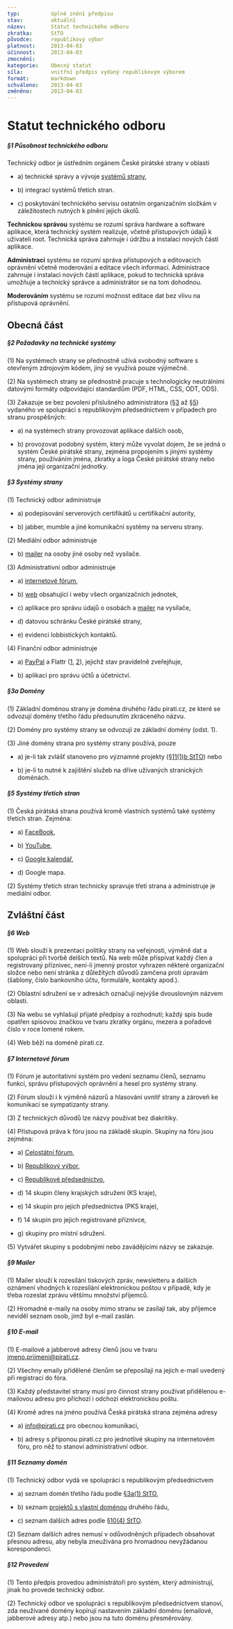 ```yaml
---
typ:          úplné znění předpisu
stav:         aktuální
název:        Statut technického odboru
zkratka:      StTO
původce:      republikový výbor
platnost:     2013-04-03
účinnost:     2013-04-03
zmocnění:     
kategorie:    Obecný statut
síla:         vnitřní předpis vydaný republikovým výborem
formát:       markdown
schváleno:    2013-04-03
změněno:      2013-04-03
---
```


# Statut technického odboru

##### §1 Působnost technického odboru

Technický odbor je ústředním orgánem České pirátské strany v oblasti

* a) technické správy a vývoje [systémů strany](http://www.pirati.cz/rules/stto?rev=1364944361#systemy_strany),

* b) integrací systémů třetích stran.

* c) poskytování technického servisu ostatním organizačním složkám v záležitostech nutných k plnění jejich úkolů.

**Technickou správou** systému se rozumí správa hardware a software aplikace, která technický systém realizuje, včetně přístupových údajů k uživateli root. Technická správa zahrnuje i údržbu a instalaci nových částí aplikace.

**Administrací** systému se rozumí správa přístupových a editovacích oprávnění včetně moderování a editace všech informací. Administrace zahrnuje i instalaci nových částí aplikace, pokud to technická správa umožňuje a technický správce a administrátor se na tom dohodnou.

**Moderováním** systému se rozumí možnost editace dat bez vlivu na přístupová oprávnění.

## Obecná část

##### §2 Požadavky na technické systémy

(1) Na systémech strany se přednostně užívá svobodný software s otevřeným zdrojovým kódem, jiný se využívá pouze výjimečně.

(2) Na systémech strany se přednostně pracuje s technologicky neutrálními datovými formáty odpovídající standardům (PDF, HTML, CSS, ODT, ODS).

(3) Zakazuje se bez povolení příslušného administrátora ([§3](http://www.pirati.cz/rules/stto?rev=1364944361#systemy_strany) až [§5](http://www.pirati.cz/rules/stto?rev=1364944361#systemy_tretich_stran)) vydaného ve spolupráci s republikovým předsednictvem v případech pro stranu prospěšných:

* a) na systémech strany provozovat aplikace dalších osob,

* b) provozovat podobný systém, který může vyvolat dojem, že se jedná o systém České pirátské strany, zejména propojením s jinými systémy strany, používáním jména, zkratky a loga České pirátské strany nebo jména její organizační jednotky.

##### §3 Systémy strany

(1) Technický odbor administruje

* a) podepisování serverových certifikátů u certifikační autority,

* b) jabber, mumble a jiné komunikační systémy na serveru strany.

(2) Mediální odbor administruje

* b) [mailer](http://www.pirati.cz/pommo/) na osoby jiné osoby než vysílače.

(3) Administrativní odbor administruje

* a) [internetové fórum](https://forum.pirati.cz/),

* b) [web](http://www.pirati.cz/) obsahující i weby všech organizačních jednotek,

* c) aplikace pro správu údajů o osobách a [mailer](http://www.piratskastrana.cz/pommo/) na vysílače,

* d) datovou schránku České pirátské strany,

* e) evidenci lobbistických kontaktů.

(4) Finanční odbor administruje

* a) [PayPal](https://www.piratskastrana.cz/pages/podporte-nas/financni-dary/paypal.php) a Flattr ([1](https://flattr.com/profile/PiratePartyCZ), [2](https://flattr.com/profile/pirati.cz)), jejichž stav pravidelně zveřejňuje,

* b) aplikaci pro správu účtů a účetnictví.

##### §3a Domény

(1) Základní doménou strany je doména druhého řádu pirati.cz, ze které se odvozují domény třetího řádu předsunutím zkráceného názvu.

(2) Domény pro systémy strany se odvozují ze základní domény (odst. 1).

(3) Jiné domény strana pro systémy strany používá, pouze

* a) je-li tak zvlášť stanoveno pro významné projekty ([§11(1)b StTO](http://www.pirati.cz/rules/stto#seznamy_domen)) nebo

* b) je-li to nutné k zajištění služeb na dříve užívaných stranických doménách.

##### §5 Systémy třetích stran

(1) Česká pirátská strana používá kromě vlastních systémů také systémy třetích stran. Zejména:

* a) [FaceBook](http://www.facebook.com/ceska.piratska.strana),

* b) [YouTube](http://www.youtube.com/user/CeskaPiratskaStrana),

* c) [Google kalendář](http://kalendar.pirati.cz/),

* d) Google mapa.

(2) Systémy třetích stran technicky spravuje třetí strana a administruje je mediální odbor.

## Zvláštní část

##### §6 Web

(1) Web slouží k prezentaci politiky strany na veřejnosti, výměně dat a spolupráci při tvorbě delších textů. Na web může přispívat každý člen a registrovaný příznivec, není-li jmenný prostor vyhrazen některé organizační složce nebo není stránka z důležitých důvodů zamčena proti úpravám (šablony, číslo bankovního účtu, formuláře, kontakty apod.).

(2) Oblastní sdružení se v adresách označují nejvýše dvouslovným názvem oblasti.

(3) Na webu se vyhlašují přijaté předpisy a rozhodnutí; každý spis bude opatřen spisovou značkou ve tvaru zkratky orgánu, mezera a pořadové číslo v roce lomené rokem.

(4) Web běží na doméně pirati.cz.

##### §7 Internetové fórum

(1) Fórum je autoritativní systém pro vedení seznamu členů, seznamu funkcí, správu přístupových oprávnění a hesel pro systémy strany.

(2) Fórum slouží i k výměně názorů a hlasování uvnitř strany a zároveň ke komunikaci se sympatizanty strany.

(3) Z technických důvodů lze názvy používat bez diakritiky.

(4) Přístupová práva k fóru jsou na základě skupin. Skupiny na fóru jsou zejména:

* a) [Celostátní fórum](https://www.piratskastrana.cz/forum/memberlist.php?mode=group&g=47),

* b) [Republikový výbor](https://www.piratskastrana.cz/forum/memberlist.php?mode=group&g=29),

* c) [Republikové předsednictvo](https://www.piratskastrana.cz/forum/memberlist.php?mode=group&g=25),

* d) 14 skupin členy krajských sdružení (KS kraje),

* e) 14 skupin pro jejich předsednictva (PKS kraje),

* f) 14 skupin pro jejich registrované příznivce,

* g) skupiny pro místní sdružení.

(5) Vytvářet skupiny s podobnými nebo zavádějícími názvy se zakazuje.

##### §9 Mailer

(1) Mailer slouží k rozesílání tiskových zpráv, newsletteru a dalších oznámení vhodných k rozesílání elektronickou poštou v případě, kdy je třeba rozeslat zprávu většímu množství příjemců.

(2) Hromadné e-maily na osoby mimo stranu se zasílají tak, aby příjemce neviděl seznam osob, jimž byl e-mail zaslán.

##### §10 E-mail

(1) E-mailové a jabberové adresy členů jsou ve tvaru jmeno.prijmeni@pirati.cz.

(2) Všechny emaily přidělené členům se přeposílají na jejich e-mail uvedený při registraci do fóra.

(3) Každý představitel strany musí pro činnost strany používat přidělenou e-mailovou adresu pro příchozí i odchozí elektronickou poštu.

(4) Kromě adres na jméno používá Česká pirátská strana zejména adresy

* a) info@pirati.cz pro obecnou komunikaci,

* b) adresy s příponou pirati.cz pro jednotlivé skupiny na internetovém fóru, pro něž to stanoví administrativní odbor.

##### §11 Seznamy domén

(1) Technický odbor vydá ve spolupráci s republikovým předsednictvem

* a) seznam domén třetího řádu podle [§3a(1) StTO](http://www.pirati.cz/rules/stto?rev=1364944361#a_domeny),

* b) seznam [projektů s vlastní doménou](https://www.pirati.cz/to/domeny) druhého řádu,

* c) seznam dalších adres podle [§10(4) StTO](http://www.pirati.cz/rules/stto?rev=1364944361#e-mail).

(2) Seznam dalších adres nemusí v odůvodněných případech obsahovat přesnou adresu, aby nebyla zneužívána pro hromadnou nevyžádanou korespondenci.

##### §12 Provedení

(1) Tento předpis provedou administrátoři pro systém, který administrují, jinak ho provede technický odbor.

(2) Technický odbor ve spolupráci s republikovým předsednictvem stanoví, zda neužívané domény kopírují nastavením základní doménu (emailové, jabberové adresy atp.) nebo jsou na tuto doménu přesměrovány.

